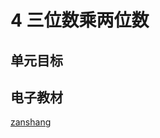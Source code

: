 # 4 三位数乘两位数

## 单元目标


## 电子教材

<Ebook grade="xxsx4a" :pages="47" :paged="55" ></Ebook>

[zanshang](../res/zanshang.md ':include')